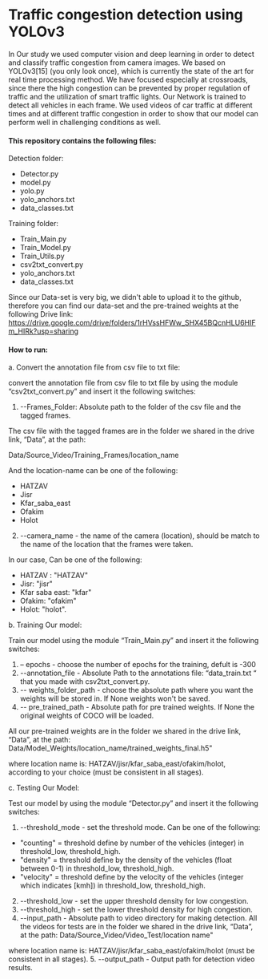 # Traffic congestion detection using YOLOv3 #

In Our study we used computer vision and deep learning in order to detect and classify traffic congestion from camera images. We based on YOLOv3[15] (you only look once), which is currently the state of the art for real time processing method.
We have focused especially at crossroads, since there the high congestion can be prevented by proper regulation of traffic and the utilization of smart traffic lights.
Our Network is trained to detect all vehicles in each frame. We used videos of car traffic at different times and at different traffic congestion in order to show that our model can perform well in challenging conditions as well. 

#### This repository contains the following files: ####

Detection folder:
* Detector.py
*	model.py
*	yolo.py
*	yolo_anchors.txt
*	data_classes.txt

Training folder:
*	Train_Main.py
*	Train_Model.py
*	Train_Utils.py
*	csv2txt_convert.py
*	yolo_anchors.txt
*	data_classes.txt

Since our Data-set is very big, we didn't able to upload it to the github, therefore you can find our data-set and the pre-trained weights at the following Drive link:
https://drive.google.com/drive/folders/1rHVssHFWw_SHX45BQcnHLU6HIFm_HIRk?usp=sharing

#### How to run: ####

a.	Convert the annotation file from csv file to txt file:

convert the annotation file from csv file to txt file by using the module “csv2txt_convert.py” and insert it the following switches:
1.	--Frames_Folder: Absolute path to the folder of the csv file and the tagged frames. 

The csv file with the tagged frames are in the folder we shared in the drive link, “Data”, at the path:

Data/Source_Video/Training_Frames/location_name

And the location-name can be one of the following:
* HATZAV
* Jisr
* Kfar_saba_east
* Ofakim
* Holot

2.	--camera_name - the name of the camera (location), should be match to the name of the location that the frames were taken.

In our case, Can be one of the following:
* HATZAV : "HATZAV"
* Jisr: "jisr"
* Kfar saba east: "kfar"
* Ofakim: "ofakim"
* Holot: "holot".



b.	Training Our model:

Train our model using the module “Train_Main.py” and insert it the following switches:
1.	– epochs - choose the number of epochs for the training, defult is -300
2.	--annotation_file - Absolute Path to the annotations file: “data_train.txt “ that you made with csv2txt_convert.py.
3.	-- weights_folder_path - choose the absolute path where you want the weights will be stored in. If None weights won't be saved.
4.	-- pre_trained_path - Absolute path for pre trained weights.
If None the original weights of COCO will be loaded.

All our pre-trained weights are in the folder we shared in the drive link, “Data”, at the path: 
Data/Model_Weights/location_name/trained_weights_final.h5"

where location name is: HATZAV/jisr/kfar_saba_east/ofakim/holot, according to your choice (must be consistent in all stages).

c.	Testing Our Model:

Test our model by using the module “Detector.py” and insert it the following switches:
1.	--threshold_mode - set the threshold mode. Can be one of the following:
* "counting" = threshold define by number of the vehicles (integer) in threshold_low, threshold_high.
* "density" = threshold define by the density of the vehicles (float between 0-1) in threshold_low, threshold_high.
* "velocity" = threshold define by the velocity of the vehicles (integer which indicates [kmh]) in threshold_low, threshold_high.
2.	--threshold_low - set the upper threshold density for low congestion.
3.	--threshold_high - set the lower threshold density for high congestion.
4.	--input_path - Absolute path to video directory for making detection.
All the videos for tests are in the folder we shared in the drive link, “Data”, at the path:
Data/Source_Video/Video_Test/location name"

where location name is: HATZAV/jisr/kfar_saba_east/ofakim/holot 
(must be consistent in all stages).
5.	--output_path - Output path for detection video results.

